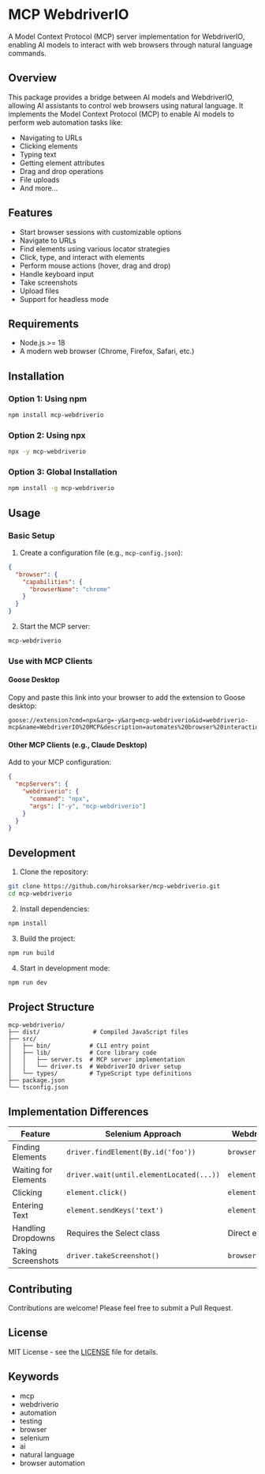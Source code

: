 # MCP WebdriverIO

A Model Context Protocol (MCP) server implementation for WebdriverIO, enabling AI models to interact with web browsers through natural language commands.

## Overview

This package provides a bridge between AI models and WebdriverIO, allowing AI assistants to control web browsers using natural language. It implements the Model Context Protocol (MCP) to enable AI models to perform web automation tasks like:

- Navigating to URLs
- Clicking elements
- Typing text
- Getting element attributes
- Drag and drop operations
- File uploads
- And more...

## Features

- Start browser sessions with customizable options
- Navigate to URLs
- Find elements using various locator strategies
- Click, type, and interact with elements
- Perform mouse actions (hover, drag and drop)
- Handle keyboard input
- Take screenshots
- Upload files
- Support for headless mode

## Requirements

- Node.js >= 18
- A modern web browser (Chrome, Firefox, Safari, etc.)

## Installation

### Option 1: Using npm
```bash
npm install mcp-webdriverio
```

### Option 2: Using npx
```bash
npx -y mcp-webdriverio
```

### Option 3: Global Installation
```bash
npm install -g mcp-webdriverio
```

## Usage

### Basic Setup

1. Create a configuration file (e.g., `mcp-config.json`):
```json
{
  "browser": {
    "capabilities": {
      "browserName": "chrome"
    }
  }
}
```

2. Start the MCP server:
```bash
mcp-webdriverio
```

### Use with MCP Clients

#### Goose Desktop
Copy and paste this link into your browser to add the extension to Goose desktop:
```
goose://extension?cmd=npx&arg=-y&arg=mcp-webdriverio&id=webdriverio-mcp&name=WebdriverIO%20MCP&description=automates%20browser%20interactions
```

#### Other MCP Clients (e.g., Claude Desktop)
Add to your MCP configuration:
```json
{
  "mcpServers": {
    "webdriverio": {
      "command": "npx",
      "args": ["-y", "mcp-webdriverio"]
    }
  }
}
```

## Development

1. Clone the repository:
```bash
git clone https://github.com/hiroksarker/mcp-webdriverio.git
cd mcp-webdriverio
```

2. Install dependencies:
```bash
npm install
```

3. Build the project:
```bash
npm run build
```

4. Start in development mode:
```bash
npm run dev
```

## Project Structure

```
mcp-webdriverio/
├── dist/               # Compiled JavaScript files
├── src/
│   ├── bin/           # CLI entry point
│   ├── lib/           # Core library code
│   │   ├── server.ts  # MCP server implementation
│   │   └── driver.ts  # WebdriverIO driver setup
│   └── types/         # TypeScript type definitions
├── package.json
└── tsconfig.json
```

## Implementation Differences

| Feature | Selenium Approach | WebdriverIO Approach |
|---------|-----------------|---------------------|
| Finding Elements | `driver.findElement(By.id('foo'))` | `browser.$('#foo')` |
| Waiting for Elements | `driver.wait(until.elementLocated(...))` | `element.waitForExist()` |
| Clicking | `element.click()` | `element.click()` |
| Entering Text | `element.sendKeys('text')` | `element.setValue('text')` |
| Handling Dropdowns | Requires the Select class | Direct element interaction |
| Taking Screenshots | `driver.takeScreenshot()` | `browser.takeScreenshot()` |

## Contributing

Contributions are welcome! Please feel free to submit a Pull Request.

## License

MIT License - see the [LICENSE](LICENSE) file for details.

## Keywords

- mcp
- webdriverio
- automation
- testing
- browser
- selenium
- ai
- natural language
- browser automation
